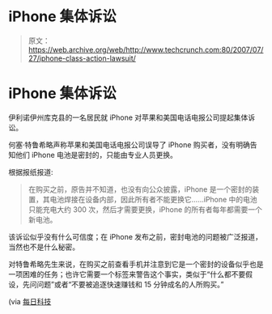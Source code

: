 # iPhone 集体诉讼 

> 原文：<https://web.archive.org/web/http://www.techcrunch.com:80/2007/07/27/iphone-class-action-lawsuit/>

# iPhone 集体诉讼

伊利诺伊州库克县的一名居民就 iPhone 对苹果和美国电话电报公司提起集体诉讼。

何塞·特鲁希略声称苹果和美国电话电报公司误导了 iPhone 购买者，没有明确告知他们 iPhone 电池是密封的，只能由专业人员更换。

根据报纸报道:

> 在购买之前，原告并不知道，也没有向公众披露，iPhone 是一个密封的装置，其电池焊接在设备内部，因此所有者不能更换它……iPhone 中的电池只能充电大约 300 次，然后才需要更换，iPhone 的所有者每年都需要一个新电池。

该诉讼似乎没有什么可信度；在 iPhone 发布之前，密封电池的问题被广泛报道，当然也不是什么秘密。

对特鲁希略先生来说，在购买之前查看手机并注意到它是一个密封的设备似乎也是一项困难的任务；也许它需要一个标签来警告这个事实，类似于“什么都不要假设，先问问题”或者“不要被追逐快速赚钱和 15 分钟成名的人所购买。”

(via [每日科技](https://web.archive.org/web/20220929210657/http://www.dailytech.com/article.aspx?newsid=8218)